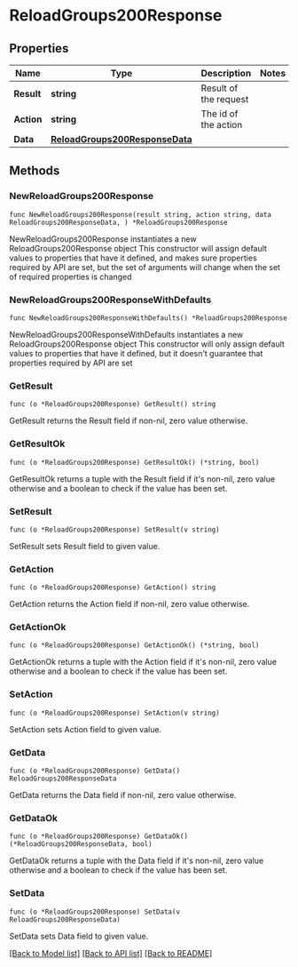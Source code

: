 # ReloadGroups200Response

## Properties

Name | Type | Description | Notes
------------ | ------------- | ------------- | -------------
**Result** | **string** | Result of the request | 
**Action** | **string** | The id of the action | 
**Data** | [**ReloadGroups200ResponseData**](ReloadGroups200ResponseData.md) |  | 

## Methods

### NewReloadGroups200Response

`func NewReloadGroups200Response(result string, action string, data ReloadGroups200ResponseData, ) *ReloadGroups200Response`

NewReloadGroups200Response instantiates a new ReloadGroups200Response object
This constructor will assign default values to properties that have it defined,
and makes sure properties required by API are set, but the set of arguments
will change when the set of required properties is changed

### NewReloadGroups200ResponseWithDefaults

`func NewReloadGroups200ResponseWithDefaults() *ReloadGroups200Response`

NewReloadGroups200ResponseWithDefaults instantiates a new ReloadGroups200Response object
This constructor will only assign default values to properties that have it defined,
but it doesn't guarantee that properties required by API are set

### GetResult

`func (o *ReloadGroups200Response) GetResult() string`

GetResult returns the Result field if non-nil, zero value otherwise.

### GetResultOk

`func (o *ReloadGroups200Response) GetResultOk() (*string, bool)`

GetResultOk returns a tuple with the Result field if it's non-nil, zero value otherwise
and a boolean to check if the value has been set.

### SetResult

`func (o *ReloadGroups200Response) SetResult(v string)`

SetResult sets Result field to given value.


### GetAction

`func (o *ReloadGroups200Response) GetAction() string`

GetAction returns the Action field if non-nil, zero value otherwise.

### GetActionOk

`func (o *ReloadGroups200Response) GetActionOk() (*string, bool)`

GetActionOk returns a tuple with the Action field if it's non-nil, zero value otherwise
and a boolean to check if the value has been set.

### SetAction

`func (o *ReloadGroups200Response) SetAction(v string)`

SetAction sets Action field to given value.


### GetData

`func (o *ReloadGroups200Response) GetData() ReloadGroups200ResponseData`

GetData returns the Data field if non-nil, zero value otherwise.

### GetDataOk

`func (o *ReloadGroups200Response) GetDataOk() (*ReloadGroups200ResponseData, bool)`

GetDataOk returns a tuple with the Data field if it's non-nil, zero value otherwise
and a boolean to check if the value has been set.

### SetData

`func (o *ReloadGroups200Response) SetData(v ReloadGroups200ResponseData)`

SetData sets Data field to given value.



[[Back to Model list]](../README.md#documentation-for-models) [[Back to API list]](../README.md#documentation-for-api-endpoints) [[Back to README]](../README.md)


